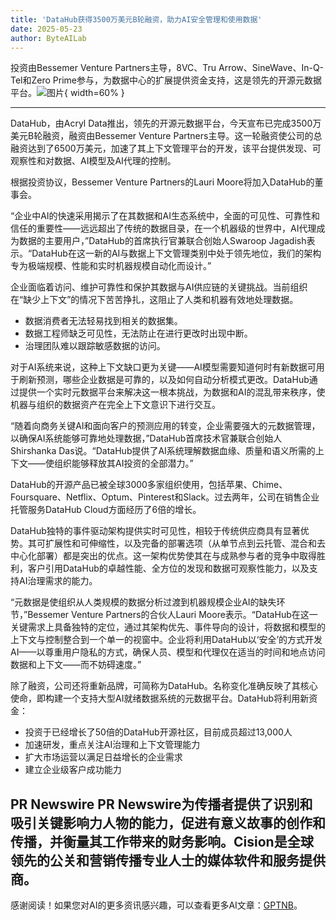 ```yaml
---
title: 'DataHub获得3500万美元B轮融资，助力AI安全管理和使用数据'
date: 2025-05-23
author: ByteAILab
---
```


投资由Bessemer Venture Partners主导，8VC、Tru Arrow、SineWave、In-Q-Tel和Zero Prime参与，为数据中心的扩展提供资金支持，这是领先的开源元数据平台。![图片](https://ai-techpark.com/wp-content/uploads/DataHub.jpg){ width=60% }

---


DataHub，由Acryl Data推出，领先的开源元数据平台，今天宣布已完成3500万美元B轮融资，融资由Bessemer Venture Partners主导。这一轮融资使公司的总融资达到了6500万美元，加速了其上下文管理平台的开发，该平台提供发现、可观察性和对数据、AI模型及AI代理的控制。

根据投资协议，Bessemer Venture Partners的Lauri Moore将加入DataHub的董事会。

“企业中AI的快速采用揭示了在其数据和AI生态系统中，全面的可见性、可靠性和信任的重要性——远远超出了传统的数据目录，在一个机器级的世界中，AI代理成为数据的主要用户，”DataHub的首席执行官兼联合创始人Swaroop Jagadish表示。“DataHub在这一新的AI与数据上下文管理类别中处于领先地位，我们的架构专为极端规模、性能和实时机器规模自动化而设计。”

企业面临着访问、维护可靠性和保护其数据与AI供应链的关键挑战。当前组织在“缺少上下文”的情况下苦苦挣扎，这阻止了人类和机器有效地处理数据。

- 数据消费者无法轻易找到相关的数据集。
- 数据工程师缺乏可见性，无法防止在进行更改时出现中断。
- 治理团队难以跟踪敏感数据的访问。

对于AI系统来说，这种上下文缺口更为关键——AI模型需要知道何时有新数据可用于刷新预测，哪些企业数据是可靠的，以及如何自动分析模式更改。DataHub通过提供一个实时元数据平台来解决这一根本挑战，为数据和AI的混乱带来秩序，使机器与组织的数据资产在完全上下文意识下进行交互。

“随着向商务关键AI和面向客户的预测应用的转变，企业需要强大的元数据管理，以确保AI系统能够可靠地处理数据，”DataHub首席技术官兼联合创始人Shirshanka Das说。“DataHub提供了AI系统理解数据血缘、质量和语义所需的上下文——使组织能够释放其AI投资的全部潜力。”

DataHub的开源产品已被全球3000多家组织使用，包括苹果、Chime、Foursquare、Netflix、Optum、Pinterest和Slack。过去两年，公司在销售企业托管服务DataHub Cloud方面经历了6倍的增长。

DataHub独特的事件驱动架构提供实时可见性，相较于传统供应商具有显著优势。其可扩展性和可伸缩性，以及完备的部署选项（从单节点到云托管、混合和去中心化部署）都是突出的优点。这一架构优势使其在与成熟参与者的竞争中取得胜利，客户引用DataHub的卓越性能、全方位的发现和数据可观察性能力，以及支持AI治理需求的能力。

“元数据是使组织从人类规模的数据分析过渡到机器规模企业AI的缺失环节，”Bessemer Venture Partners的合伙人Lauri Moore表示。“DataHub在这一关键需求上具备独特的定位，通过其架构优先、事件导向的设计，将数据和模型的上下文与控制整合到一个单一的视窗中。企业将利用DataHub以‘安全’的方式开发AI——以尊重用户隐私的方式，确保人员、模型和代理仅在适当的时间和地点访问数据和上下文——而不妨碍速度。”

除了融资，公司还将重新品牌，可简称为DataHub。名称变化准确反映了其核心使命，即构建一个支持大型AI就绪数据系统的元数据平台。DataHub将利用新资金：

- 投资于已经增长了50倍的DataHub开源社区，目前成员超过13,000人
- 加速研发，重点关注AI治理和上下文管理能力
- 扩大市场运营以满足日益增长的企业需求
- 建立企业级客户成功能力

PR Newswire PR Newswire为传播者提供了识别和吸引关键影响力人物的能力，促进有意义故事的创作和传播，并衡量其工作带来的财务影响。Cision是全球领先的公关和营销传播专业人士的媒体软件和服务提供商。
---
感谢阅读！如果您对AI的更多资讯感兴趣，可以查看更多AI文章：[GPTNB](https://gptnb.com)。